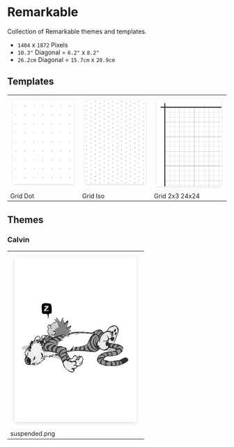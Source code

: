 # Remarkable

Collection of Remarkable themes and templates.

- `1404` x `1872` Pixels
- `10.3"` Diagonal = `6.2"` x `8.2"`
- `26.2cm` Diagonal = `15.7cm` x `20.9cm`

## Templates

<table>
  <tr>
    <td>
      <a href="https://github.com/Templarian/Remarkable/blob/master/template/grid-dot.png">
        <img src="/template/thumb-grid-dot.png"/>
      </a>
    </td>
    <td>
      <a href="https://github.com/Templarian/Remarkable/blob/master/template/grid-iso.png">
        <img src="/template/thumb-grid-iso.png"/>
      </a>
    </td>
    <td>
      <a href="https://github.com/Templarian/Remarkable/blob/master/template/grid-2-3-24.png">
        <img src="/template/thumb-grid-2-3-24.png"/>
      </a>
    </td>
  </tr>
  <tr>
    <td>Grid Dot</td>
    <td>Grid Iso</td>
    <td>Grid 2x3 24x24</td>
  </tr>
</table>

## Themes

### Calvin


<table>
  <tr>
    <td>
      <a href="https://github.com/Templarian/Remarkable/blob/master/themes/calvin/suspended.png">
        <img src="/themes/calvin/thumb-suspended.png"/>
      </a>
    </td>
  </tr>
  <tr>
    <td>suspended.png</td>
  </tr>
</table>
